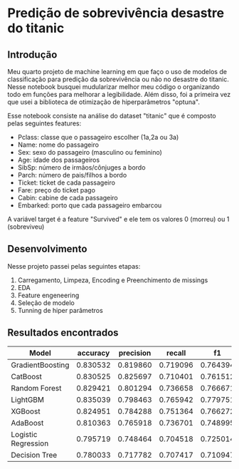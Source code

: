 # Predição de sobrevivência desastre do titanic

## Introdução

Meu quarto projeto de machine learning em que faço o uso de modelos de classificação para predição da sobrevivência ou não no desastre do titanic. Nesse notebook busquei mudularizar melhor meu código o organizando todo em funções para melhorar a legibilidade. Além disso, foi a primeira vez que usei a biblioteca de otimização de hiperparâmetros "optuna". 

Esse notebook consiste na análise do dataset "titanic" que é composto pelas seguintes features:
- Pclass: classe que o passageiro escolher (1a,2a ou 3a)
- Name: nome do passageiro
- Sex: sexo do passageiro (masculino ou feminino)
- Age: idade dos passageiros
- SibSp: número de irmãos/cônjuges a bordo
- Parch: número de pais/filhos a bordo
- Ticket: ticket de cada passageiro
- Fare: preço do ticket pago
- Cabin: cabine de cada passageiro
- Embarked: porto que cada passageiro embarcou

A variável target é a feature "Survived" e ele tem os valores 0 (morreu) ou 1 (sobreviveu)

## Desenvolvimento

Nesse projeto passei pelas seguintes etapas:
1) Carregamento, Limpeza, Encoding e Preenchimento de missings
2) EDA
3) Feature engeneering
4) Seleção de modelo
5) Tunning de hiper parâmetros

## Resultados encontrados
Model |	accuracy	|precision	|recall	  |f1	|auc
------|-----------|-----------|---------|---|----
GradientBoosting	|0.830532	|0.819860	|0.719096	|0.764394	|0.884284
CatBoost	|0.830525	|0.825697	|0.710401	|0.761512	|0.876607
Random Forest	|0.829421	|0.801294	|0.736658	|0.766671	|0.871824
LightGBM	|0.835039	|0.798463	|0.765942	|0.779751	|0.865217
XGBoost	|0.824951	|0.784288	|0.751364	|0.766272	|0.858687
AdaBoost	|0.810363	|0.765918	|0.736701	|0.748995	|0.852855
Logistic Regression	|0.795719	|0.748464	|0.704518	|0.725014	|0.838094
Decision Tree	|0.780033	|0.717782	|0.707417	|0.710947	|0.766358
